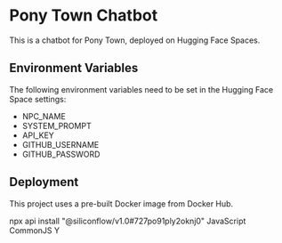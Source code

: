 # Pony Town Chatbot

This is a chatbot for Pony Town, deployed on Hugging Face Spaces.

## Environment Variables

The following environment variables need to be set in the Hugging Face Space settings:

- NPC_NAME
- SYSTEM_PROMPT
- API_KEY
- GITHUB_USERNAME
- GITHUB_PASSWORD

## Deployment

This project uses a pre-built Docker image from Docker Hub.

npx api install "@siliconflow/v1.0#727po91ply2oknj0"
JavaScript
CommonJS
Y